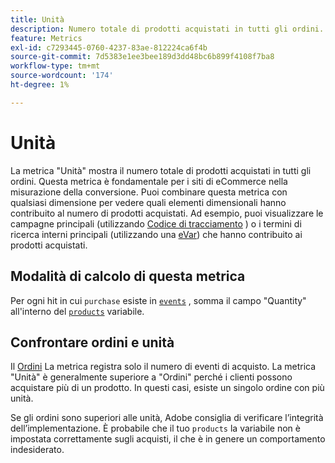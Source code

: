 ```yaml
---
title: Unità
description: Numero totale di prodotti acquistati in tutti gli ordini.
feature: Metrics
exl-id: c7293445-0760-4237-83ae-812224ca6f4b
source-git-commit: 7d5383e1ee3bee189d3dd48bc6b899f4108f7ba8
workflow-type: tm+mt
source-wordcount: '174'
ht-degree: 1%

---
```


# Unità

La metrica &quot;Unità&quot; mostra il numero totale di prodotti acquistati in tutti gli ordini. Questa metrica è fondamentale per i siti di eCommerce nella misurazione della conversione. Puoi combinare questa metrica con qualsiasi dimensione per vedere quali elementi dimensionali hanno contribuito al numero di prodotti acquistati. Ad esempio, puoi visualizzare le campagne principali (utilizzando [Codice di tracciamento](../dimensions/tracking-code.md) ) o i termini di ricerca interni principali (utilizzando una [eVar](../dimensions/evar.md)) che hanno contribuito ai prodotti acquistati.

## Modalità di calcolo di questa metrica

Per ogni hit in cui `purchase` esiste in [`events`](/help/implement/vars/page-vars/events/events-overview.md) , somma il campo &quot;Quantity&quot; all&#39;interno del [`products`](/help/implement/vars/page-vars/products.md) variabile.

## Confrontare ordini e unità

Il [Ordini](orders.md) La metrica registra solo il numero di eventi di acquisto. La metrica &quot;Unità&quot; è generalmente superiore a &quot;Ordini&quot; perché i clienti possono acquistare più di un prodotto. In questi casi, esiste un singolo ordine con più unità.

Se gli ordini sono superiori alle unità, Adobe consiglia di verificare l’integrità dell’implementazione. È probabile che il tuo `products` la variabile non è impostata correttamente sugli acquisti, il che è in genere un comportamento indesiderato.

